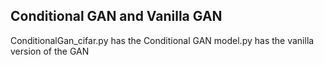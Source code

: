 ## Conditional GAN and Vanilla GAN
ConditionalGan_cifar.py has the Conditional GAN
model.py has the vanilla version of the GAN